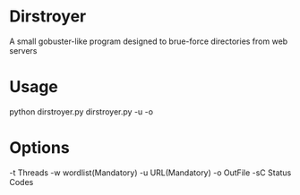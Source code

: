 # Dirstroyer
A small gobuster-like program designed to brue-force directories from web servers
# Usage
python dirstroyer.py 
dirstroyer.py -u <url> -o <output file> 

# Options
-t  Threads
-w  wordlist(Mandatory)
-u  URL(Mandatory)
-o  OutFile 
-sC Status Codes
